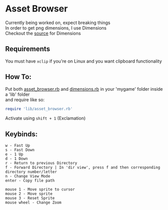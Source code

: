 # Asset Browser
Currently being worked on, expect breaking things  
In order to get png dimensions, I use Dimensions  
Checkout the [source](https://github.com/sstephenson/dimensions) for Dimensions

## Requirements
You must have `xclip` if you're on Linux and you want clipboard functionality

## How To:
Put both [asset_browser.rb](asset_browswer.rb) and [dimensions.rb](dimensions.rb) in your 'mygame' folder inside a 'lib' folder  
and require like so:
```ruby
require 'lib/asset_browser.rb'
```

Activate using `shift + 1` (Exclamation)

## Keybinds:
```
w - Fast Up
s - Fast Down
e - 1 Up
d - 1 Down
r - Return to previous Directory
f - Forward Directory | In 'dir view', press f and then corresponding directory number/letter
n - Change View Mode
enter - Copy file path
  
mouse 1 - Move sprite to cursor
mouse 2 - Move sprite
mouse 3 - Reset Sprite
mouse wheel - Change Zoom
```

